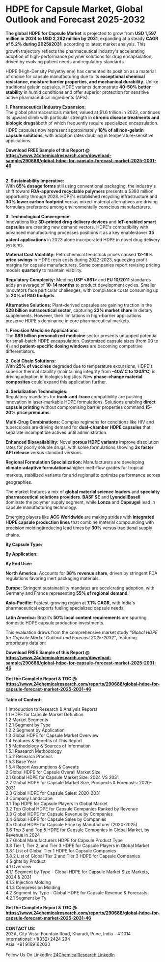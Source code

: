 <h1>HDPE for Capsule Market, Global Outlook and Forecast 2025-2032</h1><p><strong>The global HDPE for Capsule Market</strong> is projected to grow from <strong>USD 1,597 million in 2024 to USD 2,262 million by 2031</strong>, expanding at a steady <strong>CAGR of 5.2% during 2025â2031</strong>, according to latest market analysis. This growth trajectory reflects the pharmaceutical industry's accelerating adoption of high-performance polymer solutions for drug encapsulation, driven by evolving patient needs and regulatory standards.</p><p>HDPE (High-Density Polyethylene) has cemented its position as a material of choice for capsule manufacturing due to its <strong>exceptional chemical resistance, moisture barrier properties, and mechanical durability</strong>. Unlike traditional gelatin capsules, HDPE variants demonstrate <strong>40-50% better stability</strong> in humid conditions and offer superior protection for sensitive active pharmaceutical ingredients (APIs).</p><p><strong>1. Pharmaceutical Industry Expansion:<br>
</strong>The global pharmaceuticals market, valued at $1.6 trillion in 2023, continues its upward climb with particular strength in <strong>chronic disease treatments and biologic drugs</strong>âboth of which frequently require specialized encapsulation. HDPE capsules now represent approximately <strong>18% of all non-gelatin capsule solutions</strong>, with adoption rates doubling in temperature-sensitive applications.</p><div><b>Download FREE Sample of this Report @ 
            <a href="https://www.24chemicalresearch.com/download-sample/290688/global-hdpe-for-capsule-forecast-market-2025-2031-46">
            https://www.24chemicalresearch.com/download-sample/290688/global-hdpe-for-capsule-forecast-market-2025-2031-46</a></b></div><br><p><strong>2. Sustainability Imperative:<br>
</strong>With <strong>65% dosage forms</strong> still using conventional packaging, the industry's shift toward <strong>FDA-approved recyclable polymers</strong> presents a $380 million opportunity through 2028. HDPE's established recycling infrastructure and <strong>30% lower carbon footprint</strong> versus mixed-material alternatives are driving formulary preference among environmentally conscious manufacturers.</p><p><strong>3. Technological Convergence:<br>
</strong>Innovations like <strong>3D-printed drug delivery devices</strong> and <strong>IoT-enabled smart capsules</strong> are creating new demand vectors. HDPE's compatibility with advanced manufacturing processes positions it as a key enablerâover <strong>35 patent applications</strong> in 2023 alone incorporated HDPE in novel drug delivery systems.</p><p><strong>Material Cost Volatility:</strong> Petrochemical feedstock prices caused <strong>12-18% price swings</strong> in HDPE resin costs during 2022-2023, squeezing profit margins for capsule manufacturers. Some companies report revising pricing models <strong>quarterly</strong> to maintain viability.</p><p><strong>Regulatory Complexity:</strong> Meeting <strong>USP &lt;661&gt;</strong> and <strong>EU 10/2011</strong> standards adds an average of <strong>10-14 months</strong> to product development cycles. Smaller innovators face particular challenges, with compliance costs consuming up to <strong>20% of R&amp;D budgets</strong>.</p><p><strong>Alternative Solutions:</strong> Plant-derived capsules are gaining traction in the <strong>$28 billion nutraceutical sector</strong>, capturing <strong>22% market share</strong> in dietary supplements. However, their limitations in high-barrier applications preserve HDPE's dominance in core pharmaceutical markets.</p><p><strong>1. Precision Medicine Applications:</strong><br>
The <strong>$89 billion personalized medicine</strong> sector presents untapped potential for small-batch HDPE encapsulation. Customized capsule sizes (from 00 to 4) and <strong>patient-specific dosing windows</strong> are becoming competitive differentiators.</p><p><strong>2. Cold Chain Solutions:</strong><br>
With <strong>25% of vaccines</strong> degraded due to temperature excursions, HDPE's superior thermal stability (maintaining integrity from <strong>-40Â°C to 120Â°C</strong>) is driving adoption in biologics logistics. New <strong>phase-change material composites</strong> could expand this application further.</p><p><strong>3. Serialization Technologies:</strong><br>
Regulatory mandates for <strong>track-and-trace</strong> compatibility are pushing innovation in laser-markable HDPE formulations. Solutions enabling <strong>direct capsule printing</strong> without compromising barrier properties command <strong>15-20% price premiums</strong>.</p><p><strong>Multi-Drug Combinations:</strong> Complex regimens for conditions like HIV and tuberculosis are driving demand for <strong>dual-chamber HDPE capsules</strong> that separate incompatible actives until administration.</p><p><strong>Enhanced Bioavailability:</strong> Novel <strong>porous HDPE variants</strong> improve dissolution rates for poorly soluble drugs, with some formulations showing <strong>3x faster API release</strong> versus standard versions.</p><p><strong>Regional Formulation Specialization:</strong> Manufacturers are developing <strong>climate-adaptive formulations</strong>âhigher melt-flow grades for tropical markets, stabilized variants for arid regionsâto optimize performance across geographies.</p><p>The market features a mix of <strong>global material science leaders</strong> and <strong>specialty pharmaceutical solutions providers</strong>. <strong>BASF SE</strong> and <strong>LyondellBasell</strong> dominate the polymer supply segment, while <strong>Lonza</strong> and <strong>Capsugel</strong> lead in capsule manufacturing technology.</p><p>Emerging players like <strong>ACG Worldwide</strong> are making strides with <strong>integrated HDPE capsule production lines</strong> that combine material compounding with precision moldingâreducing lead times by <strong>30%</strong> versus traditional supply chains.</p><p><strong>By Capsule Type:</strong></p><p><strong>By Application:</strong></p><p><strong>By End User:</strong></p><p><strong>North America:</strong> Accounts for <strong>38% revenue share</strong>, driven by stringent FDA regulations favoring inert packaging materials.</p><p><strong>Europe:</strong> Stringent sustainability mandates are accelerating adoption, with Germany and France representing <strong>55% of regional demand</strong>.</p><p><strong>Asia-Pacific:</strong> Fastest-growing region at <strong>7.1% CAGR</strong>, with India's pharmaceutical exports fueling specialized capsule needs.</p><p><strong>Latin America:</strong> Brazil's <strong>50% local content requirements</strong> are spurring domestic HDPE capsule production investments.</p><p>This evaluation draws from the comprehensive market study <em>"Global HDPE for Capsule Market Outlook and Forecast 2025-2032"</em>, featuring proprietary data on:</p><div><b>Download FREE Sample of this Report @ 
            <a href="https://www.24chemicalresearch.com/download-sample/290688/global-hdpe-for-capsule-forecast-market-2025-2031-46">
            https://www.24chemicalresearch.com/download-sample/290688/global-hdpe-for-capsule-forecast-market-2025-2031-46</a></b></div><br><div><b>Get the Complete Report & TOC @ 
            <a href="https://www.24chemicalresearch.com/reports/290688/global-hdpe-for-capsule-forecast-market-2025-2031-46">
            https://www.24chemicalresearch.com/reports/290688/global-hdpe-for-capsule-forecast-market-2025-2031-46</a></b></div><br>
            <b>Table of Content:</b><p>1 Introduction to Research & Analysis Reports<br />
 1.1 HDPE for Capsule Market Definition<br />
 1.2 Market Segments<br />
 1.2.1 Segment by Type<br />
 1.2.2 Segment by Application<br />
 1.3 Global HDPE for Capsule Market Overview<br />
 1.4 Features & Benefits of This Report<br />
 1.5 Methodology & Sources of Information<br />
 1.5.1 Research Methodology<br />
 1.5.2 Research Process<br />
 1.5.3 Base Year<br />
 1.5.4 Report Assumptions & Caveats<br />
2 Global HDPE for Capsule Overall Market Size<br />
 2.1 Global HDPE for Capsule Market Size: 2024 VS 2031<br />
 2.2 Global HDPE for Capsule Market Size, Prospects & Forecasts: 2020-2031<br />
 2.3 Global HDPE for Capsule Sales: 2020-2031<br />
3 Company Landscape<br />
 3.1 Top HDPE for Capsule Players in Global Market<br />
 3.2 Top Global HDPE for Capsule Companies Ranked by Revenue<br />
 3.3 Global HDPE for Capsule Revenue by Companies<br />
 3.4 Global HDPE for Capsule Sales by Companies<br />
 3.5 Global HDPE for Capsule Price by Manufacturer (2020-2025)<br />
 3.6 Top 3 and Top 5 HDPE for Capsule Companies in Global Market, by Revenue in 2024<br />
 3.7 Global Manufacturers HDPE for Capsule Product Type<br />
 3.8 Tier 1, Tier 2, and Tier 3 HDPE for Capsule Players in Global Market<br />
 3.8.1 List of Global Tier 1 HDPE for Capsule Companies<br />
 3.8.2 List of Global Tier 2 and Tier 3 HDPE for Capsule Companies<br />
4 Sights by Product<br />
 4.1 Overview<br />
 4.1.1 Segment by Type - Global HDPE for Capsule Market Size Markets, 2024 & 2031<br />
 4.1.2 Injection Molding<br />
 4.1.3 Compression Molding<br />
 4.2 Segment by Type - Global HDPE for Capsule Revenue & Forecasts<br />
 4.2.1 Segment by Ty</p><div><b>Get the Complete Report & TOC @ 
            <a href="https://www.24chemicalresearch.com/reports/290688/global-hdpe-for-capsule-forecast-market-2025-2031-46">
            https://www.24chemicalresearch.com/reports/290688/global-hdpe-for-capsule-forecast-market-2025-2031-46</a></b></div><br><b>CONTACT US:</b><br>
            203A, City Vista, Fountain Road, Kharadi, Pune, India - 411014<br>
            International: +1(332) 2424 294<br>
            Asia: +91 9169162030 <br><br>
            Follow Us On LinkedIn: <a href="https://www.linkedin.com/company/24chemicalresearch/">24ChemicalResearch LinkedIn</a>